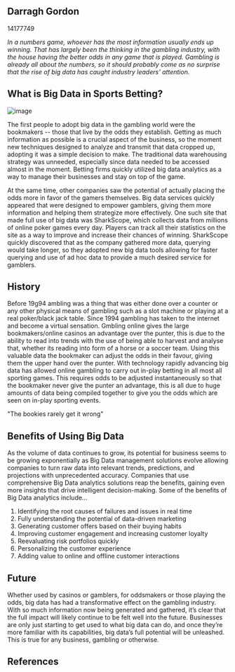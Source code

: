 ## Darragh Gordon

14177749

*In a numbers game, whoever has the most information usually ends up winning. That has largely been the thinking in the gambling industry, with the house having the better odds in any game that is played. Gambling is already all about the numbers, so it should probably come as no surprise that the rise of big data has caught industry leaders’ attention.*

## What is Big Data in Sports Betting?

![image](https://github.com/ULStats/MA4128Assessment-2018/blob/master/betting-sites.png)

The first people to adopt big data in the gambling world were the bookmakers -- those that live by the odds they establish. Getting as much information as possible is a crucial aspect of the business, so the moment new techniques designed to analyze and transmit that data cropped up, adopting it was a simple decision to make. The traditional data warehousing strategy was unneeded, especially since data needed to be accessed almost in the moment. Betting firms quickly utilized big data analytics as a way to manage their businesses and stay on top of the game.

At the same time, other companies saw the potential of actually placing the odds more in favor of the gamers themselves. Big data services quickly appeared that were designed to empower gamblers, giving them more information and helping them strategize more effectively. One such site that made full use of big data was SharkScope, which collects data from millions of online poker games every day. Players can track all their statistics on the site as a way to improve and increase their chances of winning. SharkScope quickly discovered that as the company gathered more data, querying would take longer, so they adopted new big data tools allowing for faster querying and use of ad hoc data to provide a much desired service for gamblers.

## History

Before 19g94 ambling was a thing that was either done over a counter or any other physical means of gambling such as a slot machine or playing at a real poker/black jack table. Since 1994 gambling has taken to the internet and become a virtual sensation. Gmbling online gives the large bookmakers/online casinos an advantage over the punter, this is due to the ability to read into trends with the use of being able to harvest and analyse that, whether its reading into form of a horse or a soccer team. Using this valuable data the bookmaker can adjust the odds in their favour, giving them the upper hand over the punter. With technology rapidly advancing big data has allowed online gambling to carry out in-play betting in all most all sporting games. This requires odds to be adjusted instantaneously so that the bookmaker never give the punter an advantage, this is all due to huge amounts of data being compiled together to give you the odds which are seen on in-play sporting events. 

"The bookies rarely get it wrong"

## Benefits of Using Big Data

As the volume of data continues to grow, its potential for business seems to be growing exponentially as Big Data management solutions evolve allowing companies to turn raw data into relevant trends, predictions, and projections with unprecedented accuracy. Companies that use comprehensive Big Data analytics solutions reap the benefits, gaining even more insights that drive intelligent decision-making. Some of the benefits of Big Data analytics include…

1. Identifying the root causes of failures and issues in real time
2. Fully understanding the potential of data-driven marketing
3. Generating customer offers based on their buying habits
3. Improving customer engagement and increasing customer loyalty
4. Reevaluating risk portfolios quickly
5. Personalizing the customer experience
6. Adding value to online and offline customer interactions

## Future

Whether used by casinos or gamblers, for oddsmakers or those playing the odds, big data has had a transformative effect on the gambling industry. With so much information now being generated and gathered, it’s clear that the full impact will likely continue to be felt well into the future. Businesses are only just starting to get used to what big data can do, and once they’re more familiar with its capabilities, big data’s full potential will be unleashed. This is true for any business, gambling or otherwise.

## References


